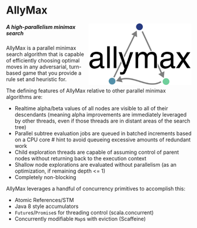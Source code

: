 # AllyMax

<img src="allymax.png" align="right" width="280">

##### A high-parallelism minimax search

AllyMax is a parallel minimax search algorithm that is capable of efficiently choosing optimal moves in any adversarial, turn-based game that you provide a rule set and heuristic for. 

The defining features of AllyMax relative to other parallel minimax algorithms are:
* Realtime alpha/beta values of all nodes are visible to all of their descendants (meaning alpha improvements are immediately leveraged by other threads, even if those threads are in distant areas of the search tree)
* Parallel subtree evaluation jobs are queued in batched increments based on a CPU core # hint to avoid queueing excessive amounts of redundant work
* Child exploration threads are capable of assuming control of parent nodes without returning back to the execution context
* Shallow node explorations are evaluated without parallelism (as an optimization, if remaining depth <= 1)
* Completely non-blocking

AllyMax leverages a handful of concurrency primitives to accomplish this:
* Atomic References/STM
* Java 8 style accumulators
* `Future`s/`Promise`s for threading control (scala.concurrent)
* Concurrently modifiable `Map`s with eviction (Scaffeine)
